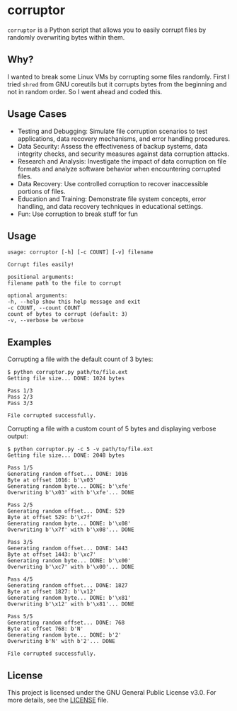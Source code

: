 # corruptor

`corruptor` is a Python script that allows you to easily corrupt files by randomly overwriting bytes within them.

## Why?

I wanted to break some Linux VMs by corrupting some files randomly. First I tried `shred` from GNU coreutils but it corrupts bytes from the beginning and not in random order. So I went ahead and coded this.

## Usage Cases

- Testing and Debugging: Simulate file corruption scenarios to test applications, data recovery mechanisms, and error handling procedures.
- Data Security: Assess the effectiveness of backup systems, data integrity checks, and security measures against data corruption attacks.
- Research and Analysis: Investigate the impact of data corruption on file formats and analyze software behavior when encountering corrupted files.
- Data Recovery: Use controlled corruption to recover inaccessible portions of files.
- Education and Training: Demonstrate file system concepts, error handling, and data recovery techniques in educational settings.
- Fun: Use corruption to break stuff for fun

## Usage

```
usage: corruptor [-h] [-c COUNT] [-v] filename

Corrupt files easily!

positional arguments:
filename path to the file to corrupt

optional arguments:
-h, --help show this help message and exit
-c COUNT, --count COUNT
count of bytes to corrupt (default: 3)
-v, --verbose be verbose
```

## Examples

Corrupting a file with the default count of 3 bytes:

```shell
$ python corruptor.py path/to/file.ext
Getting file size... DONE: 1024 bytes

Pass 1/3
Pass 2/3
Pass 3/3

File corrupted successfully.
```

Corrupting a file with a custom count of 5 bytes and displaying verbose output:


```shell
$ python corruptor.py -c 5 -v path/to/file.ext
Getting file size... DONE: 2048 bytes

Pass 1/5
Generating random offset... DONE: 1016
Byte at offset 1016: b'\x03'
Generating random byte... DONE: b'\xfe'
Overwriting b'\x03' with b'\xfe'... DONE

Pass 2/5
Generating random offset... DONE: 529
Byte at offset 529: b'\x7f'
Generating random byte... DONE: b'\x08'
Overwriting b'\x7f' with b'\x08'... DONE

Pass 3/5
Generating random offset... DONE: 1443
Byte at offset 1443: b'\xc7'
Generating random byte... DONE: b'\x00'
Overwriting b'\xc7' with b'\x00'... DONE

Pass 4/5
Generating random offset... DONE: 1827
Byte at offset 1827: b'\x12'
Generating random byte... DONE: b'\x81'
Overwriting b'\x12' with b'\x81'... DONE

Pass 5/5
Generating random offset... DONE: 768
Byte at offset 768: b'N'
Generating random byte... DONE: b'2'
Overwriting b'N' with b'2'... DONE

File corrupted successfully.
```

## License

This project is licensed under the GNU General Public License v3.0. For more details, see the [LICENSE](LICENSE) file.
